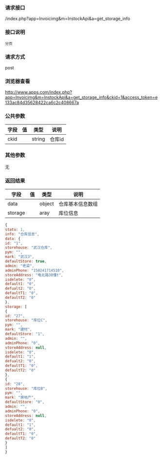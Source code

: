 ### **请求接口**
/index.php?app=Invoicimg&m=InstockApi&a=get_storage_info

### **接口说明**
`分页`

### **请求方式**
post

### **浏览器查看**
http://www.apps.com/index.php?app=Invoicimg&m=InstockApi&a=get_storage_info&ckid=1&access_token=e133ac84d35628422ca6c2c408667a

### **公共参数** 
|字段       |值             |类型    |说明           |
| --------- |--------      |--------|--------       |
|ckid       |              |string |仓库id|
### **其他参数**
无

### **返回结果**
|字段       |值             |类型    |说明           |
| --------- |--------      |--------|--------       |
|data|         | object |仓库基本信息数组 |
|storage|         | aray | 库位信息|


``` javascript
{
statu: 1,
info: "仓库信息",
data: {
id: "1",
storehouse: "武汉仓库",
pym: "",
mark: "武汉3",
defaultStore: true,
admin: "老梁",
adminPhone: "158241714510",
storeAddress: "龟北路30懂t",
isdelete: "0",
default1: "0",
defualt2: "0",
defaultT1: "0",
defaultT2: "0"
},
storage: [
{
id: "27",
storehouse: "库位C",
pym: "",
mark: "建材",
defaultStore: "1",
admin: "",
adminPhone: "0",
storeAddress: null,
isdelete: "0",
default1: "1",
defualt2: "0",
defaultT1: "0",
defaultT2: "0"
},
{
id: "28",
storehouse: "库位B",
pym: "",
mark: "房地产",
defaultStore: "0",
admin: "",
adminPhone: "0",
storeAddress: null,
isdelete: "0",
default1: "1",
defualt2: "0",
defaultT1: "0",
defaultT2: "0"
}
]
}